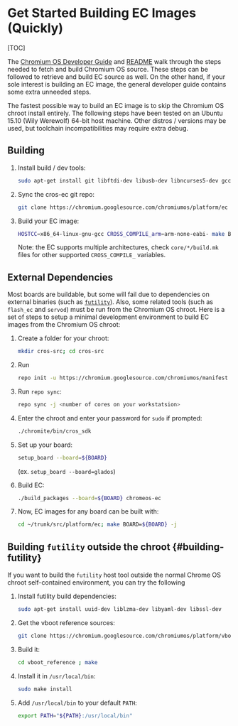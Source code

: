 # Get Started Building EC Images (Quickly)

[TOC]

The
[Chromium OS Developer Guide](https://chromium.googlesource.com/chromiumos/docs/+/HEAD/developer_guide.md)
and [README](../README.md) walk through the steps needed to fetch and build
Chromium OS source. These steps can be followed to retrieve and build EC source
as well. On the other hand, if your sole interest is building an EC image, the
general developer guide contains some extra unneeded steps.

The fastest possible way to build an EC image is to skip the Chromium OS chroot
install entirely. The following steps have been tested on an Ubuntu 15.10 (Wily
Werewolf) 64-bit host machine. Other distros / versions may be used, but
toolchain incompatibilities may require extra debug.

## Building

1.  Install build / dev tools:

    ```bash
    sudo apt-get install git libftdi-dev libusb-dev libncurses5-dev gcc-arm-none-eabi
    ```

1.  Sync the cros-ec git repo:

    ```bash
    git clone https://chromium.googlesource.com/chromiumos/platform/ec
    ```

1.  Build your EC image:

    ```bash
    HOSTCC=x86_64-linux-gnu-gcc CROSS_COMPILE_arm=arm-none-eabi- make BOARD=${BOARD}
    ```

    Note: the EC supports multiple architectures, check `core/*/build.mk` files
    for other supported `CROSS_COMPILE_` variables.

## External Dependencies

Most boards are buildable, but some will fail due to dependencies on external
binaries (such as [`futility`](#building-futility)). Also, some related tools
(such as `flash_ec` and `servod`) must be run from the Chromium OS chroot. Here
is a set of steps to setup a minimal development environment to build EC images
from the Chromium OS chroot:

1.  Create a folder for your chroot:

    ```bash
    mkdir cros-src; cd cros-src
    ```

1.  Run

    ```bash
    repo init -u https://chromium.googlesource.com/chromiumos/manifest -g minilayout,firmware
    ```

1.  Run `repo sync`:

    ```bash
    repo sync -j <number of cores on your workstatsion>
    ```

1.  Enter the chroot and enter your password for `sudo` if prompted:

    ```bash
    ./chromite/bin/cros_sdk
    ```

1.  Set up your board:

    ```bash
    setup_board --board=${BOARD}
    ```

    (ex. `setup_board --board=glados`)

1.  Build EC:

    ```bash
    ./build_packages --board=${BOARD} chromeos-ec
    ```

1.  Now, EC images for any board can be built with:

    ```bash
    cd ~/trunk/src/platform/ec; make BOARD=${BOARD} -j
    ```

## Building `futility` outside the chroot {#building-futility}

If you want to build the `futility` host tool outside the normal Chrome OS
chroot self-contained environment, you can try the following

1.  Install futility build dependencies:

    ```bash
    sudo apt-get install uuid-dev liblzma-dev libyaml-dev libssl-dev
    ```

1.  Get the vboot reference sources:

    ```bash
    git clone https://chromium.googlesource.com/chromiumos/platform/vboot_reference
    ```

1.  Build it:

    ```bash
    cd vboot_reference ; make
    ```

1.  Install it in `/usr/local/bin`:

    ```bash
    sudo make install
    ```

1.  Add `/usr/local/bin` to your default `PATH`:

    ```bash
    export PATH="${PATH}:/usr/local/bin"
    ```
